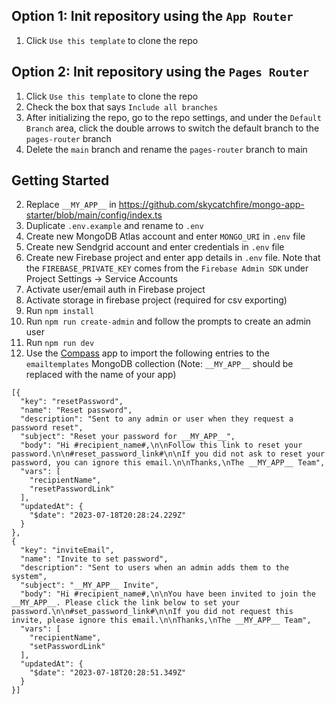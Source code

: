 ## Option 1: Init repository using the `App Router`

1. Click `Use this template` to clone the repo

## Option 2: Init repository using the `Pages Router`

1. Click `Use this template` to clone the repo
2. Check the box that says `Include all branches`
3. After initializing the repo, go to the repo settings, and under the `Default Branch` area, click the double arrows to switch the default branch to the `pages-router` branch
4. Delete the `main` branch and rename the `pages-router` branch to main

## Getting Started

2. Replace `__MY_APP__` in https://github.com/skycatchfire/mongo-app-starter/blob/main/config/index.ts
3. Duplicate `.env.example` and rename to `.env`
4. Create new MongoDB Atlas account and enter `MONGO_URI` in `.env` file
5. Create new Sendgrid account and enter credentials in `.env` file
6. Create new Firebase project and enter app details in `.env` file. Note that the `FIREBASE_PRIVATE_KEY` comes from the `Firebase Admin SDK` under Project Settings -> Service Accounts
7. Activate user/email auth in Firebase project
8. Activate storage in firebase project (required for csv exporting)
9. Run `npm install`
10. Run `npm run create-admin` and follow the prompts to create an admin user
11. Run `npm run dev`
12. Use the [Compass](https://www.mongodb.com/products/compass) app to import the following entries to the `emailtemplates` MongoDB collection (Note: `__MY_APP__` should be replaced with the name of your app)

```
[{
  "key": "resetPassword",
  "name": "Reset password",
  "description": "Sent to any admin or user when they request a password reset",
  "subject": "Reset your password for __MY_APP__",
  "body": "Hi #recipient_name#,\n\nFollow this link to reset your password.\n\n#reset_password_link#\n\nIf you did not ask to reset your password, you can ignore this email.\n\nThanks,\nThe __MY_APP__ Team",
  "vars": [
    "recipientName",
    "resetPasswordLink"
  ],
  "updatedAt": {
    "$date": "2023-07-18T20:28:24.229Z"
  }
},
{
  "key": "inviteEmail",
  "name": "Invite to set password",
  "description": "Sent to users when an admin adds them to the system",
  "subject": "__MY_APP__ Invite",
  "body": "Hi #recipient_name#,\n\nYou have been invited to join the __MY_APP__. Please click the link below to set your password.\n\n#set_password_link#\n\nIf you did not request this invite, please ignore this email.\n\nThanks,\nThe __MY_APP__ Team",
  "vars": [
    "recipientName",
    "setPasswordLink"
  ],
  "updatedAt": {
    "$date": "2023-07-18T20:28:51.349Z"
  }
}]
```
